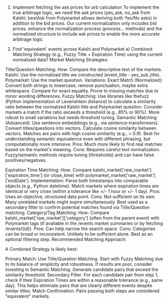 1. Implement fetching the ask prices for arb calculation
To implement the true arbitrage logic, we need the ask prices (yes_ask, no_ask from Kalshi; bestAsk from Polymarket allows deriving both Yes/No asks) in addition to the bid prices. Our current normalization only includes bid prices. enhance the normalization process (_process_... methods) and the normalized structure to include ask prices to enable the more accurate arbitrage logic

2. Find 'equivalent' events across Kalshi and Polymarket
a) Combined Matching Strategy (e.g., Fuzzy Title + Expiration Time) using the current normalized data?
Market Matching Strategies:


Title/Question Matching:
How: Compare the descriptive text of the markets.
Kalshi: Use the normalized title we constructed (event_title - yes_sub_title).
Polymarket: Use the market.question.
Variations:
Exact Match (Normalized): Convert both strings to lowercase, remove punctuation, maybe extra whitespace. Compare for exact equality. Prone to missing matches due to minor wording differences.
Fuzzy Matching: Use libraries like thefuzz (Python implementation of Levenshtein distance) to calculate a similarity ratio between the normalized Kalshi title and Polymarket question. Consider markets a match if the ratio exceeds a threshold (e.g., 85% or 90%). More robust to small variations but needs threshold tuning.
Semantic Matching (Advanced): Use sentence embeddings (e.g., via sentence-transformers). Convert titles/questions into vectors. Calculate cosine similarity between vectors. Matches are pairs with high cosine similarity (e.g., > 0.9). Best for understanding semantic equivalence even with different phrasing, but computationally more intensive.
Pros: Much more likely to find real matches based on the market's meaning.
Cons: Requires careful text normalization. Fuzzy/semantic methods require tuning (thresholds) and can have false positives/negatives.

Expiration Time Matching:
How: Compare kalshi_market['raw_market']['expiration_time'] (or close_time) with polymarket_market['raw_market']['endDate'].
Implementation: Parse both timestamps into comparable objects (e.g., Python datetime). Match markets where expiration times are identical or very close (within a tolerance like +/- 1 hour or +/- 1 day).
Pros: Uses an objective, structured data point.
Cons: Not sufficient on its own. Many unrelated markets might expire simultaneously. Best used as a secondary filter to confirm potential matches found via Title/Question matching.
Category/Tag Matching:
How: Compare kalshi_market['raw_market']['category'] (often from the parent event) with Polymarket tags (if available in the /events market summaries or by fetching /events/{id}).
Pros: Can help narrow the search space.
Cons: Categories can be broad or inconsistent. Unlikely to be sufficient alone. Best as an optional filtering step.
Recommended Matching Approach:

A Combined Strategy is likely best:

Primary Match: Use Title/Question Matching. Start with Fuzzy Matching due to its balance of simplicity and robustness. If results are poor, consider investing in Semantic Matching. Generate candidate pairs that exceed the similarity threshold.
Secondary Filter: For each candidate pair from step 1, check if their Expiration Times are within a reasonable tolerance (e.g., same day). This helps eliminate pairs that are clearly different events despite similar titles.
Match Confirmation: Pairs passing both steps are considered "equivalent" markets.
